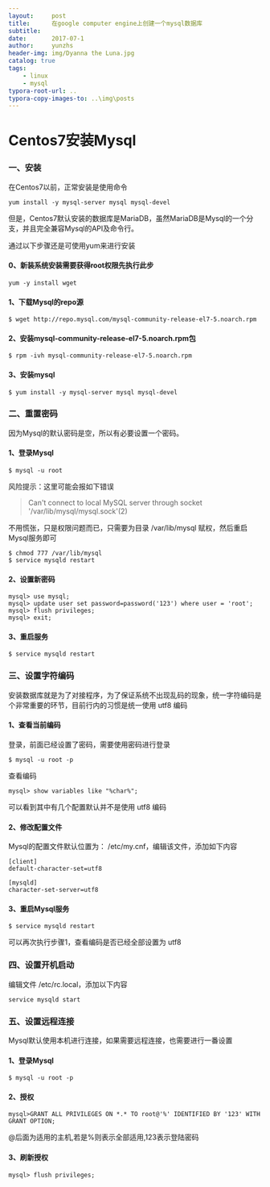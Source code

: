 ```yaml
---
layout:     post
title:      在google computer engine上创建一个mysql数据库
subtitle:   
date:       2017-07-1
author:     yunzhs
header-img: img/Dyanna the Luna.jpg
catalog: true
tags:
    - linux
    - mysql
typora-root-url: ..
typora-copy-images-to: ..\img\posts
---
```


# Centos7安装Mysql

### 一、安装

在Centos7以前，正常安装是使用命令

```
yum install -y mysql-server mysql mysql-devel
```

但是，Centos7默认安装的数据库是MariaDB，虽然MariaDB是Mysql的一个分支，并且完全兼容Mysql的API及命令行。

通过以下步骤还是可使用yum来进行安装

####  0、新装系统安装需要获得root权限先执行此步

```
yum -y install wget 
```

#### 1、下载Mysql的repo源

```
$ wget http://repo.mysql.com/mysql-community-release-el7-5.noarch.rpm

```

#### 2、安装mysql-community-release-el7-5.noarch.rpm包

```
$ rpm -ivh mysql-community-release-el7-5.noarch.rpm

```

#### 3、安装mysql

```
$ yum install -y mysql-server mysql mysql-devel

```

### 二、重置密码

因为Mysql的默认密码是空，所以有必要设置一个密码。

#### 1、登录Mysql

```
$ mysql -u root

```

风险提示：这里可能会报如下错误

> Can't connect to local MySQL server through socket '/var/lib/mysql/mysql.sock'(2)

不用慌张，只是权限问题而已，只需要为目录 /var/lib/mysql 赋权，然后重启Mysql服务即可

```
$ chmod 777 /var/lib/mysql
$ service mysqld restart

```

#### 2、设置新密码

```
mysql> use mysql;
mysql> update user set password=password('123') where user = 'root';
mysql> flush privileges;
mysql> exit;

```

#### 3、重启服务

```
$ service mysqld restart

```

### 三、设置字符编码

安装数据库就是为了对接程序，为了保证系统不出现乱码的现象，统一字符编码是个非常重要的环节，目前行内的习惯是统一使用 utf8 编码

#### 1、查看当前编码

登录，前面已经设置了密码，需要使用密码进行登录

```
$ mysql -u root -p

```

查看编码

```
mysql> show variables like "%char%";

```

可以看到其中有几个配置默认并不是使用 utf8 编码

#### 2、修改配置文件

Mysql的配置文件默认位置为： /etc/my.cnf，编辑该文件，添加如下内容

```
[client]
default-character-set=utf8

[mysqld]
character-set-server=utf8

```

#### 3、重启Mysql服务

```
$ service mysqld restart

```

可以再次执行步骤1，查看编码是否已经全部设置为 utf8

### 四、设置开机启动

编辑文件 /etc/rc.local，添加以下内容

```
service mysqld start

```

### 五、设置远程连接

Mysql默认使用本机进行连接，如果需要远程连接，也需要进行一番设置

#### 1、登录Mysql

```
$ mysql -u root -p
```

#### 2、授权

```
mysql>GRANT ALL PRIVILEGES ON *.* TO root@'%' IDENTIFIED BY '123' WITH GRANT OPTION;
```

@后面为适用的主机,若是%则表示全部适用,123表示登陆密码

#### 3、刷新授权

```
mysql> flush privileges;
```